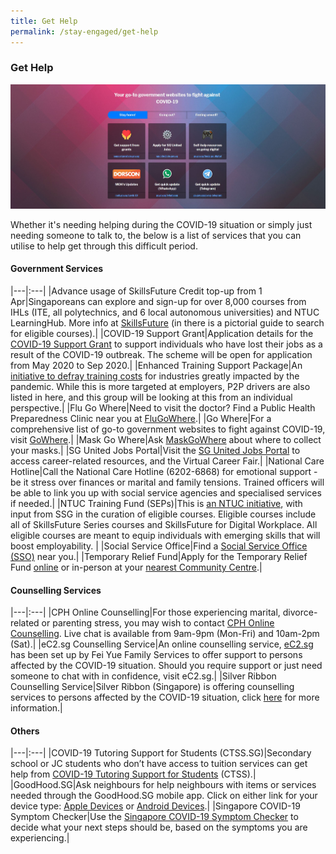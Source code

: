 ```yaml
---
title: Get Help
permalink: /stay-engaged/get-help
---
```


### Get Help

![Get Help](/images/gethelp.jpg)

Whether it's needing helping during the COVID-19 situation or simply just needing someone to talk to, the below is a list of services that you can utilise to help get through this difficult period.

#### Government Services

|---|:---|
|Advance usage of SkillsFuture Credit top-up from 1 Apr|Singaporeans can explore and sign-up for over 8,000 courses from IHLs (ITE, all polytechnics, and 6 local autonomous universities) and NTUC LearningHub. More info at [SkillsFuture](https://www.skillsfuture.sg/credit) (in there is a pictorial guide to search for eligible courses).|
|COVID-19 Support Grant|Application details for the [COVID-19 Support Grant](https://www.singaporebudget.gov.sg/docs/default-source/budget_2020/download/pdf/supplementary_annexb2.pdf) to support individuals who have lost their jobs as a result of the COVID-19 outbreak. The scheme will be open for application from May 2020 to Sep 2020.|
|Enhanced Training Support Package|An [initiative to defray training costs](https://http://www.ssg.gov.sg/ETSP_EnhancedAP) for industries greatly impacted by the pandemic. While this is more targeted at employers, P2P drivers are also listed in here, and this group will be looking at this from an individual perspective.|
|Flu Go Where|Need to visit the doctor? Find a Public Health Preparedness Clinic near you at [FluGoWhere](https://www.flugowhere.gov.sg).|
|Go Where|For a comprehensive list of go-to government websites to fight against COVID-19, visit [GoWhere](https://www.gowhere.gov.sg/).|
|Mask Go Where|Ask [MaskGoWhere](https://www.maskgowhere.gov.sg) about where to collect your masks.|
|SG United Jobs Portal|Visit the [SG United Jobs Portal](https://www.sgunitedjobs.gov.sg) to access career-related resources, and the Virtual Career Fair.|
|National Care Hotline|Call the National Care Hotline (6202-6868) for emotional support - be it stress over finances or marital and family tensions. Trained officers will be able to link you up with social service agencies and specialised services if needed.|
|NTUC Training Fund (SEPs)|This is [an NTUC initiative](https://www.ntuclearninghub.com/ntuc-training-fund-seps/), with input from SSG in the curation of eligible courses. Eligible courses include all of SkillsFuture Series courses and SkillsFuture for Digital Workplace. All eligible courses are meant to equip individuals with emerging skills that will boost employability. |
|Social Service Office|Find a [Social Service Office (SSO)](https://www.msf.gov.sg/dfcs/sso/default.aspx) near you.|
|Temporary Relief Fund|Apply for the Temporary Relief Fund [online](https://form.gov.sg/#!/5e85469de009ee0011e262b9) or in-person at your [nearest Community Centre](https://www.facebook.com/PAFrenz/videos/532405494344492/?vh=e).|

#### Counselling Services

|---|:---|
|CPH Online Counselling|For those experiencing marital, divorce-related or parenting stress, you may wish to contact [CPH Online Counselling](https://www.cphonlinecounselling.sg). Live chat is available from 9am-9pm (Mon-Fri) and 10am-2pm (Sat).|
|eC2.sg Counselling Service|An online counselling service, [eC2.sg](https://www.ec2.sg) has been set up by Fei Yue Family Services to offer support to persons affected by the COVID-19 situation. Should you require support or just need someone to chat with in confidence, visit eC2.sg.|
|Silver Ribbon Counselling Service|Silver Ribbon (Singapore) is offering counselling services to persons affected by the COVID-19 situation, click [here](/media/silverribbon.jpeg) for more information.|

#### Others

|---|:---|
|COVID-19 Tutoring Support for Students (CTSS.SG)|Secondary school or JC students who don’t have access to tuition services can get help from [COVID-19 Tutoring Support for Students](https://www.covidtutoringsupport.weebly.com) (CTSS).|
|GoodHood.SG|Ask neighbours for help neighbours with items or services needed through the GoodHood.SG mobile app. Click on either link for your device type: [Apple Devices](https://apps.apple.com/sg/app/goodhood-sg-neighbourhood-app/id1494686562) or [Android Devices](https://play.google.com/store/apps/details?id=sg.goodhood.app&hl=en).|
|Singapore COVID-19 Symptom Checker|Use the [Singapore COVID-19 Symptom Checker](https://www.sgcovidcheck.com) to decide what your next steps should be, based on the symptoms you are experiencing.|
